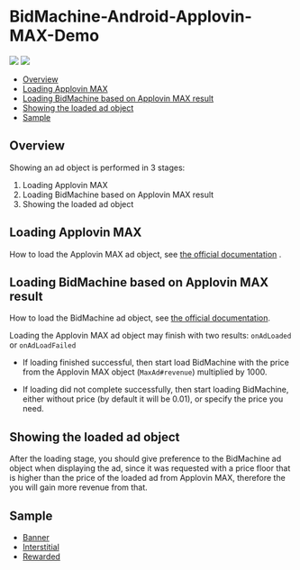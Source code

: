 # BidMachine-Android-Applovin-MAX-Demo

[<img src="https://img.shields.io/badge/SDK%20Version-1.8.1-brightgreen">](https://github.com/bidmachine/BidMachine-Android-SDK)
[<img src="https://img.shields.io/badge/Applovin%20MAX%20Version-10.3.5-blue">](https://dash.applovin.com/documentation/mediation/android/getting-started/integration)

* [Overview](#overview)
* [Loading Applovin MAX](#loading-applovin-max)
* [Loading BidMachine based on Applovin MAX result](#loading-bidmachine-based-on-applovin-max-result)
* [Showing the loaded ad object](#showing-the-loaded-ad-object)
* [Sample](#sample)

## Overview

Showing an ad object is performed in 3 stages:

1) Loading Applovin MAX
2) Loading BidMachine based on Applovin MAX result
3) Showing the loaded ad object

## Loading Applovin MAX

How to load the Applovin MAX ad object,
see [the official documentation](https://dash.applovin.com/documentation/mediation/android/getting-started/integration)
.

## Loading BidMachine based on Applovin MAX result

How to load the BidMachine ad object,
see [the official documentation](https://docs.bidmachine.io/docs/in-house-mediation).

Loading the Applovin MAX ad object may finish with two results: ```onAdLoaded```
or ```onAdLoadFailed```

* If loading finished successful, then start load BidMachine with the price from the Applovin MAX
  object (```MaxAd#revenue```) multiplied by 1000.

* If loading did not complete successfully, then start loading BidMachine, either without price (by
  default it will be 0.01), or specify the price you need.

## Showing the loaded ad object

After the loading stage, you should give preference to the BidMachine ad object when displaying the
ad, since it was requested with a price floor that is higher than the price of the loaded ad from
Applovin MAX, therefore the you will gain more revenue from that.

## Sample

* [Banner](example/src/main/java/io/bidmachine/applovinmaxdemo/BannerAdWrapper.kt)
* [Interstitial](example/src/main/java/io/bidmachine/applovinmaxdemo/InterstitialAdWrapper.kt)
* [Rewarded](example/src/main/java/io/bidmachine/applovinmaxdemo/RewardedAdWrapper.kt)